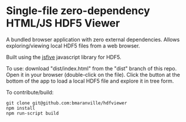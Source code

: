 # Single-file zero-dependency HTML/JS HDF5 Viewer

A bundled browser application with zero external dependencies.  Allows exploring/viewing local HDF5 files from a web browser.

Built using the [jsfive](https://github.com/usnistgov/jsfive) javascript library for HDF5.

To use: download "dist/index.html" from the "dist" branch of this repo.  Open it in your browser (double-click on the file).  Click the button at the bottom of the app to load a local HDF5 file and explore it in tree form.

To contribute/build:

```
git clone git@github.com:bmaranville/hdfviewer
npm install
npm run-script build
```
